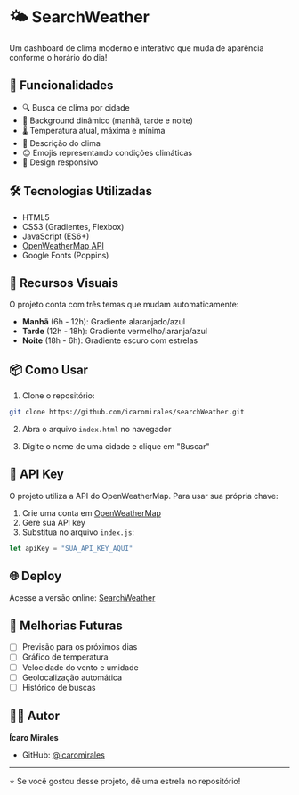 # 🌤️ SearchWeather

Um dashboard de clima moderno e interativo que muda de aparência conforme o horário do dia!

## 🚀 Funcionalidades

- 🔍 Busca de clima por cidade
- 🌅 Background dinâmico (manhã, tarde e noite)
- 🌡️ Temperatura atual, máxima e mínima
- 📝 Descrição do clima
- 😊 Emojis representando condições climáticas
- 📱 Design responsivo

## 🛠️ Tecnologias Utilizadas

- HTML5
- CSS3 (Gradientes, Flexbox)
- JavaScript (ES6+)
- [OpenWeatherMap API](https://openweathermap.org/api)
- Google Fonts (Poppins)

## 🎨 Recursos Visuais

O projeto conta com três temas que mudam automaticamente:
- **Manhã** (6h - 12h): Gradiente alaranjado/azul
- **Tarde** (12h - 18h): Gradiente vermelho/laranja/azul
- **Noite** (18h - 6h): Gradiente escuro com estrelas

## 📦 Como Usar

1. Clone o repositório:
```bash
git clone https://github.com/icaromirales/searchWeather.git
```

2. Abra o arquivo `index.html` no navegador

3. Digite o nome de uma cidade e clique em "Buscar"

## 🔑 API Key

O projeto utiliza a API do OpenWeatherMap. Para usar sua própria chave:

1. Crie uma conta em [OpenWeatherMap](https://openweathermap.org/)
2. Gere sua API key
3. Substitua no arquivo `index.js`:
```javascript
let apiKey = "SUA_API_KEY_AQUI"
```

## 🌐 Deploy

Acesse a versão online: [SearchWeather](https://icaromirales.github.io/searchWeather)

## 📝 Melhorias Futuras

- [ ] Previsão para os próximos dias
- [ ] Gráfico de temperatura
- [ ] Velocidade do vento e umidade
- [ ] Geolocalização automática
- [ ] Histórico de buscas

## 👨‍💻 Autor

**Ícaro Mirales**

- GitHub: [@icaromirales](https://github.com/icaromirales)

---

⭐ Se você gostou desse projeto, dê uma estrela no repositório!
